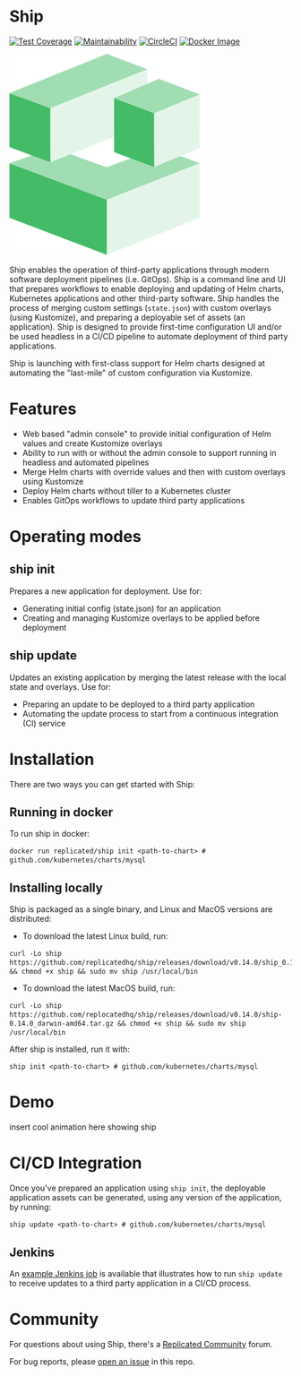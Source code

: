 Ship
=======

[![Test Coverage](https://api.codeclimate.com/v1/badges/7e19355b20109fd50ada/test_coverage)](https://codeclimate.com/repos/5b217b8b536ddc029d005c48/test_coverage)
[![Maintainability](https://api.codeclimate.com/v1/badges/7e19355b20109fd50ada/maintainability)](https://codeclimate.com/repos/5b217b8b536ddc029d005c48/maintainability)
[![CircleCI](https://circleci.com/gh/replicatedhq/ship.svg?style=svg&circle-token=471765bf5ec85ede48fcf02ea6a886dc6c5a73f1)](https://circleci.com/gh/replicatedhq/ship)
[![Docker Image](https://images.microbadger.com/badges/image/replicated/ship.svg)](https://microbadger.com/images/replicated/ship)


![Replicated Ship](https://github.com/replicatedhq/ship/blob/master/logo/logo.png)

Ship enables the operation of third-party applications through modern software deployment pipelines (i.e. GitOps). Ship is a command line and UI that prepares workflows to enable deploying and updating of Helm charts, Kubernetes applications and other third-party software. Ship handles the process of merging custom settings (`state.json`) with custom overlays (using Kustomize), and preparing a deployable set of assets (an application). Ship is designed to provide first-time configuration UI and/or be used headless in a CI/CD pipeline to automate deployment of third party applications. 

Ship is launching with first-class support for Helm charts designed at automating the "last-mile" of custom configuration via Kustomize.

# Features
- Web based "admin console" to provide initial configuration of Helm values and create Kustomize overlays
- Ability to run with or without the admin console to support running in headless and automated pipelines
- Merge Helm charts with override values and then with custom overlays using Kustomize
- Deploy Helm charts without tiller to a Kubernetes cluster
- Enables GitOps workflows to update third party applications

# Operating modes

## ship init
Prepares a new application for deployment. Use for:
- Generating initial config (state.json) for an application
- Creating and managing Kustomize overlays to be applied before deployment

## ship update
Updates an existing application by merging the latest release with the local state and overlays. Use for:
- Preparing an update to be deployed to a third party application
- Automating the update process to start from a continuous integration (CI) service

# Installation
There are two ways you can get started with Ship:

## Running in docker
To run ship in docker:
```shell
docker run replicated/ship init <path-to-chart> # github.com/kubernetes/charts/mysql
```

## Installing locally
Ship is packaged as a single binary, and Linux and MacOS versions are distributed:
- To download the latest Linux build, run:
```shell
curl -Lo ship https://github.com/replicatedhq/ship/releases/download/v0.14.0/ship_0.14.0_linux_amd64.tar.gz && chmod +x ship && sudo mv ship /usr/local/bin
```

- To download the latest MacOS build, run:
```shell
curl -Lo ship https://github.com/replocatedhq/ship/releases/download/v0.14.0/ship-0.14.0_darwin-amd64.tar.gz && chmod +x ship && sudo mv ship /usr/local/bin
```

After ship is installed, run it with:

```shell
ship init <path-to-chart> # github.com/kubernetes/charts/mysql
```

# Demo
insert cool animation here showing ship

# CI/CD Integration
Once you've prepared an application using `ship init`, the deployable application assets can be generated, using any version of the application, by running:

```shell
ship update <path-to-chart> # github.com/kubernetes/charts/mysql
```

## Jenkins
An [example Jenkins job](https://github.com/replicatedhq/ship/tree/master/examples/jenkins) is available that illustrates how to run `ship update` to receive updates to a third party application in a CI/CD process.

# Community

For questions about using Ship, there's a [Replicated Community](https://help.replicated.com/community) forum.

For bug reports, please [open an issue](https://github.com/replicatedhq/ship/issues/new) in this repo.


